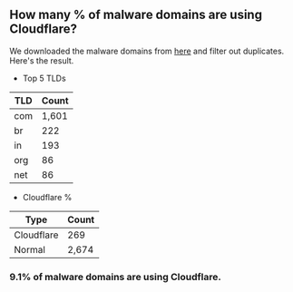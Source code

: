 ## How many % of malware domains are using Cloudflare?


We downloaded the malware domains from [here](https://urlhaus.abuse.ch) and filter out duplicates.
Here's the result.


[//]: # (start replacement)


- Top 5 TLDs

| TLD | Count |
| --- | --- |
| com | 1,601 |
| br | 222 |
| in | 193 |
| org | 86 |
| net | 86 |


- Cloudflare %

| Type | Count |
| --- | --- |
| Cloudflare | 269 |
| Normal | 2,674 |


### 9.1% of malware domains are using Cloudflare.